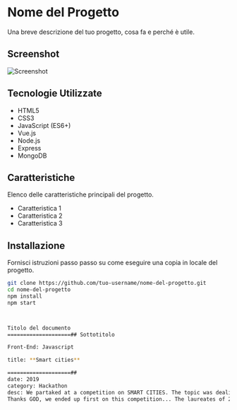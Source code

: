 # Nome del Progetto

Una breve descrizione del tuo progetto, cosa fa e perché è utile.

## Screenshot

![Screenshot](url-del-screenshot)

## Tecnologie Utilizzate

- HTML5
- CSS3
- JavaScript (ES6+)
- Vue.js
- Node.js
- Express
- MongoDB

## Caratteristiche

Elenco delle caratteristiche principali del progetto.

- Caratteristica 1
- Caratteristica 2
- Caratteristica 3

## Installazione

Fornisci istruzioni passo passo su come eseguire una copia in locale del progetto.

```bash
git clone https://github.com/tuo-username/nome-del-progetto.git
cd nome-del-progetto
npm install
npm start



Titolo del documento
====================## Sottotitolo

Front-End: Javascript

title: **Smart cities**

====================##
date: 2019
category: Hackathon
desc: We partaked at a competition on SMART CITIES. The topic was dealing with the improvement of the mobility in town. The competion was tough due to the number of competitors and the brillant ideas exposed. But like they say the first price is for the best team..
Thanks GOD, we ended up first on this competition... The laureates of 2019
